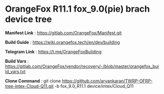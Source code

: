 # OrangeFox R11.1 fox_9.0(pie) brach device tree


<b> Manifest Link</b>  :  https://gitlab.com/OrangeFox/Manifest.git


<b> Build Guide</b>  : https://wiki.orangefox.tech/en/dev/building


<b> Telegram Link</b>  :  https://t.me/OrangeFoxBuilding


<b> Build Vars</b>  : https://gitlab.com/OrangeFox/vendor/recovery/-/blob/master/orangefox_build_vars.txt


<b>Clone Command</b> :  git clone https://github.com/aryankaran/TWRP-OFRP-tree-intex-Cloud-Q11.git -b fox_9.0_R11.1 device/intex/Cloud_Q11